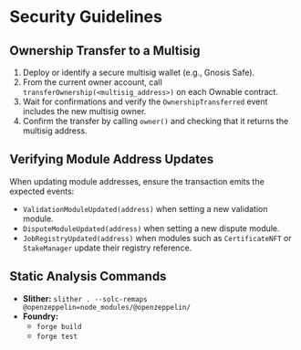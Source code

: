 # Security Guidelines

## Ownership Transfer to a Multisig
1. Deploy or identify a secure multisig wallet (e.g., Gnosis Safe).
2. From the current owner account, call `transferOwnership(<multisig_address>)` on each Ownable contract.
3. Wait for confirmations and verify the `OwnershipTransferred` event includes the new multisig owner.
4. Confirm the transfer by calling `owner()` and checking that it returns the multisig address.

## Verifying Module Address Updates
When updating module addresses, ensure the transaction emits the expected events:
- `ValidationModuleUpdated(address)` when setting a new validation module.
- `DisputeModuleUpdated(address)` when setting a new dispute module.
- `JobRegistryUpdated(address)` when modules such as `CertificateNFT` or `StakeManager` update their registry reference.

## Static Analysis Commands
- **Slither:** `slither . --solc-remaps @openzeppelin=node_modules/@openzeppelin/`
- **Foundry:**
  - `forge build`
  - `forge test`
